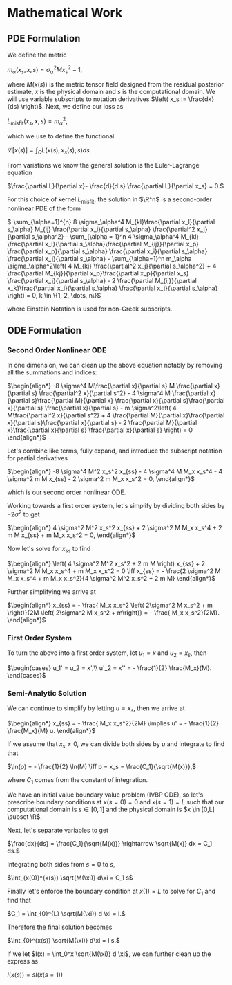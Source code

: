 # Mathematical Work
## PDE Formulation
We define the metric

$m_\alpha(x_s, x, s) = \sigma_\alpha^2  M x_s^2 - 1,$

where $M(x(s))$ is the metric tensor field designed from the residual posterior estimate, $x$ is the physical domain and $s$ is the computational domain. We will use variable subscripts to notation derivatives $\left( x_s := \frac{dx}{ds} \right)$. Next, we define our loss as 

$L_\text{misfit}(x_s, x, s) = m_\alpha^2,$ 

which we use to define the functional  

$\mathcal{L}[x(s)] = \int_\Omega L(x(s), x_s(s), s) d s.$

From variations we know the general solution is the Euler-Lagrange equation

$\frac{\partial L}{\partial x}- \frac{d}{d s} \frac{\partial L}{\partial x_s} = 0.$

For this choice of kernel $L_\text{misfit}$, the solution in $\R^n$ is a second-order nonlinear PDE of the form

$-\sum_{\alpha=1}^{n} 8 \sigma_\alpha^4 M_{kl}\frac{\partial x_l}{\partial s_\alpha} M_{ij} \frac{\partial x_i}{\partial s_\alpha} \frac{\partial^2 x_j}{\partial s_\alpha^2} - \sum_{\alpha = 1}^n 4 \sigma_\alpha^4 M_{kl} \frac{\partial x_l}{\partial s_\alpha}\frac{\partial M_{ij}}{\partial x_p} \frac{\partial x_p}{\partial s_\alpha} \frac{\partial x_i}{\partial s_\alpha} \frac{\partial x_j}{\partial s_\alpha} - \sum_{\alpha=1}^n m_\alpha \sigma_\alpha^2\left( 4 M_{kj} \frac{\partial^2 x_j}{\partial s_\alpha^2} + 4 \frac{\partial M_{kj}}{\partial x_p}\frac{\partial x_p}{\partial x_s} \frac{\partial x_j}{\partial s_\alpha}  - 2 \frac{\partial M_{ij}}{\partial x_k}\frac{\partial x_i}{\partial s_\alpha}  \frac{\partial x_j}{\partial s_\alpha} \right) = 0, k \in \{1, 2, \dots, n\}$

where Einstein Notation is used for non-Greek subscripts. 

## ODE Formulation
### Second Order Nonlinear ODE
In one dimension, we can clean up the above equation notably by removing all the summations and indices:

$\begin{align*}
-8 \sigma^4 M\frac{\partial x}{\partial s} M \frac{\partial x}{\partial s} \frac{\partial^2 x}{\partial s^2} - 4 \sigma^4 M \frac{\partial x}{\partial s}\frac{\partial M}{\partial x} \frac{\partial x}{\partial s}\frac{\partial x}{\partial s} \frac{\partial x}{\partial s} -  m \sigma^2\left( 4 M\frac{\partial^2 x}{\partial s^2} + 4 \frac{\partial M}{\partial x}\frac{\partial x}{\partial s}\frac{\partial x}{\partial s}  - 2 \frac{\partial M}{\partial x}\frac{\partial x}{\partial s}  \frac{\partial x}{\partial s} \right) = 0
\end{align*}$

Let's combine like terms, fully expand, and introduce the subscript notation for partial derivatives

$\begin{align*}
-8 \sigma^4 M^2 x_s^2  x_{ss} - 4 \sigma^4 M M_x x_s^4  -  4  \sigma^2 m M x_{ss}  -  2 \sigma^2 m M_x x_s^2  = 0,
\end{align*}$

which is our second order nonlinear ODE.

Working towards a first order system, let's simplify by dividing both sides by $-2 \sigma^2$ to get

$\begin{align*}
4 \sigma^2 M^2 x_s^2  x_{ss} + 2 \sigma^2 M M_x x_s^4  +  2  m M x_{ss}  +  m M_x x_s^2  = 0,
\end{align*}$

Now let's solve for $x_{ss}$ to find

$\begin{align*}
\left( 4 \sigma^2 M^2 x_s^2 + 2 m M \right) x_{ss} + 2 \sigma^2 M M_x x_s^4 +  m M_x x_s^2  = 0 \iff x_{ss} = - \frac{2 \sigma^2 M M_x x_s^4 +  m M_x x_s^2}{4 \sigma^2 M^2 x_s^2 + 2 m M}
\end{align*}$

Further simplifying we arrive at

$\begin{align*}
x_{ss} = - \frac{ M_x x_s^2 \left( 2\sigma^2 M x_s^2 +  m \right)}{2M \left( 2\sigma^2 M x_s^2 + m\right)} = - \frac{ M_x x_s^2}{2M}.
\end{align*}$


### First Order System

To turn the above into a first order system, let $u_1 = x$ and $u_2 = x_s$, then

$\begin{cases} 
u_1' = u_2 = x',\\
u'_2 = x'' = - \frac{1}{2} \frac{M_x}{M}.
\end{cases}$

### Semi-Analytic Solution

We can continue to simplify by letting $u = x_s$, then we arrive at

$\begin{align*}
x_{ss} = - \frac{ M_x x_s^2}{2M} \implies u' = - \frac{1}{2} \frac{M_x}{M} u.
\end{align*}$

If we assume that $x_s \neq 0$, we can divide both sides by $u$ and integrate to find that

$\ln(p) = - \frac{1}{2} \ln(M) \iff p = x_s = \frac{C_1}{\sqrt{M(x)}},$

where $C_1$ comes from the constant of integration. 

We have an initial value boundary value problem (IVBP ODE), so let's prescribe boundary conditions at $x(s=0) = 0$ and $x(s=1) = L$ such that our computational domain is $s \in [0,1]$ and the physical domain is $x \in [0,L] \subset \R$.

Next, let's separate variables to get

$\frac{dx}{ds} = \frac{C_1}{\sqrt{M(x)}} \rightarrow \sqrt{M(x)} dx = C_1 ds.$

Integrating both sides from $s=0$ to $s$, 

$\int_{x(0)}^{x(s)} \sqrt{M(\xi)} d\xi = C_1 s$

Finally let's enforce the boundary condition at $x(1) = L$ to solve for $C_1$ and find that

$C_1 = \int_{0}^{L} \sqrt{M(\xi)} d \xi = I.$

Therefore the final solution becomes

$\int_{0}^{x(s)} \sqrt{M(\xi)} d\xi = I s.$

If we let $I(x) = \int_0^x \sqrt{M(\xi)} d \xi$, we can further clean up the express as

$I(x(s)) = s I(x(s=1))$